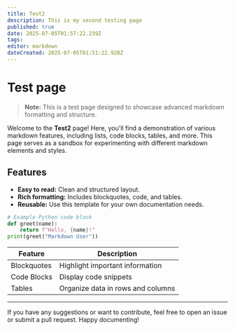 ```yaml
---
title: Test2
description: This is my second testing page
published: true
date: 2025-07-05T01:57:22.239Z
tags: 
editor: markdown
dateCreated: 2025-07-05T01:51:22.928Z
---
```


# Test page

> **Note:** This is a test page designed to showcase advanced markdown formatting and structure.

Welcome to the **Test2** page! Here, you'll find a demonstration of various markdown features, including lists, code blocks, tables, and more. This page serves as a sandbox for experimenting with different markdown elements and styles.

## Features

- **Easy to read:** Clean and structured layout.
- **Rich formatting:** Includes blockquotes, code, and tables.
- **Reusable:** Use this template for your own documentation needs.

```python
# Example Python code block
def greet(name):
    return f"Hello, {name}!"
print(greet("Markdown User"))
```

| Feature      | Description                        |
|--------------|------------------------------------|
| Blockquotes  | Highlight important information    |
| Code Blocks  | Display code snippets              |
| Tables       | Organize data in rows and columns  |

---

If you have any suggestions or want to contribute, feel free to open an issue or submit a pull request. Happy documenting!
